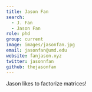 ```yaml
---
title: Jason Fan
search:
  - J. Fan
  - Jason Fan
role: phd
group: current
image: images/jasonfan.jpg
email: jasonfan@umd.edu
website: fanjason.xyz
twitter: jasonnfan
github: thejasonfan
---
```


Jason likes to factorize matrices!
